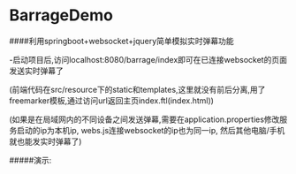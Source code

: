 # BarrageDemo
####利用springboot+websocket+jquery简单模拟实时弹幕功能

-启动项目后,访问localhost:8080/barrage/index即可在已连接websocket的页面发送实时弹幕了

(前端代码在src/resource下的static和templates,这里就没有前后分离,用了freemarker模板,通过访问url返回主页index.ftl(index.html))

(如果是在局域网内的不同设备之间发送弹幕,需要在application.properties修改服务启动的ip为本机ip, webs.js连接websocket的ip也为同一ip,
 然后其他电脑/手机就也能发实时弹幕了)
 
 #####演示: 